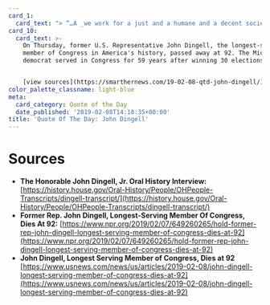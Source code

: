 ```yaml
---
card_1:
  card_text: "> “…A _we work for a just and a humane and a decent society, where everybody has a chance to amount to something. And where we dona\x19t give handouts, but we give hands-up, so that people can grow._“"
card_10:
  card_text: >-
    On Thursday, former U.S. Representative John Dingell, the longest-serving
    member of Congress in America's history, passed away at 92. The Michigan
    democrat served in Congress for 59 years after winning 30 elections.


    [view sources](https://smarthernews.com/19-02-08-qtd-john-dingell/)
color_palette_classname: light-blue
meta:
  card_category: Quote of the Day
  date_published: '2019-02-08T14:18:35+00:00'
title: 'Quote Of The Day: John Dingell'
---
```

Sources
=======

*   **The Honorable John Dingell, Jr. Oral History Interview:**  
    [https://history.house.gov/Oral-History/People/OHPeople-Transcripts/dingell-transcript/](https://history.house.gov/Oral-History/People/OHPeople-Transcripts/dingell-transcript/)
*   **Former Rep. John Dingell, Longest-Serving Member Of Congress, Dies At 92:** [https://www.npr.org/2019/02/07/649260265/hold-former-rep-john-dingell-longest-serving-member-of-congress-dies-at-92](https://www.npr.org/2019/02/07/649260265/hold-former-rep-john-dingell-longest-serving-member-of-congress-dies-at-92)
*   **John Dingell, Longest Serving Member of Congress, Dies at 92**  
    [https://www.usnews.com/news/us/articles/2019-02-08/john-dingell-longest-serving-member-of-congress-dies-at-92](https://www.usnews.com/news/us/articles/2019-02-08/john-dingell-longest-serving-member-of-congress-dies-at-92)